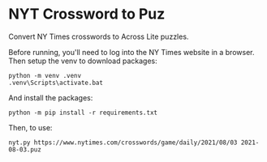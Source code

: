 # NYT Crossword to Puz

Convert NY Times crosswords to Across Lite puzzles.

Before running, you'll need to log into the NY Times website in a browser.  Then setup the venv to download packages:
```
python -m venv .venv
.venv\Scripts\activate.bat
```

And install the packages:
```
python -m pip install -r requirements.txt
```

Then, to use:
```
nyt.py https://www.nytimes.com/crosswords/game/daily/2021/08/03 2021-08-03.puz
```
